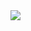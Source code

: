 <a href="https://portal.azure.com/#create/Microsoft.Template/uri/https%3A%2F%2Fraw.githubusercontent.com%2FAzure%2Fazure-quickstart-templates%2Fmaster%2F201-vmss-ubuntu-web-gitpull%2Fazuredeploy.json" target="_blank">
<img src="http://azuredeploy.net/deploybutton.png"/>
</a>
